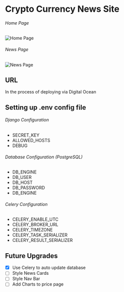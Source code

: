 # Crypto Currency News Site
###### Home Page
![Home Page](https://i.imgur.com/LdPzVGU.png)

###### News Page
![News Page](https://i.imgur.com/vJIfdui.png)

## URL
In the process of deploying via Digital Ocean

## Setting up .env config file
###### Django Configuration
- SECRET_KEY
- ALLOWED_HOSTS
- DEBUG

###### Database Configuration (PostgreSQL)
- DB_ENGINE
- DB_USER
- DB_HOST
- DB_PASSWORD
- DB_ENGINE

###### Celery Configuration
- CELERY_ENABLE_UTC
- CELERY_BROKER_URL
- CELERY_TIMEZONE
- CELERY_TASK_SERIALIZER
- CELERY_RESULT_SERIALIZER

## Future Upgrades
- [x] Use Celery to auto update database 
- [ ] Style News Cards
- [ ] Style Nav Bar
- [ ] Add Charts to price page
